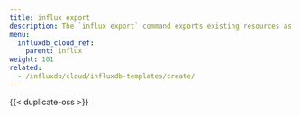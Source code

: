 ```yaml
---
title: influx export
description: The `influx export` command exports existing resources as an InfluxDB template.
menu:
  influxdb_cloud_ref:
    parent: influx
weight: 101
related:
  - /influxdb/cloud/influxdb-templates/create/
---
```


{{< duplicate-oss >}}
